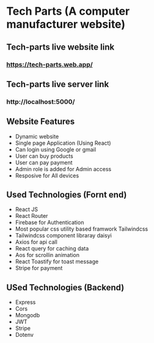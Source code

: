# Tech Parts (A computer manufacturer website)


## Tech-parts live website link
### https://tech-parts.web.app/

## Tech-parts live server link
### http://localhost:5000/

## Website Features
- Dynamic website
- Single page Application (Using React)
- Can login using Google or gmail 
- User can buy products
- User can pay payment
- Admin role is added for Admin access
- Resposive for All devices



## Used Technologies (Fornt end)
- React JS 
- React Router
- Firebase for Authentication
- Most popular css utility based framwork Tailwindcss
- Tailwindcss component libraray daisyi 
- Axios for api call
- React query for caching data
- Aos for scrollin animation
- React Toastify for toast message
- Stripe for payment 


## USed Technologies (Backend)
- Express
- Cors
- Mongodb
- JWT
- Stripe
- Dotenv